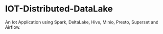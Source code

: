 # IOT-Distributed-DataLake
 An Iot Application using Spark, DeltaLake, Hive, Minio, Presto, Superset and Airflow.
